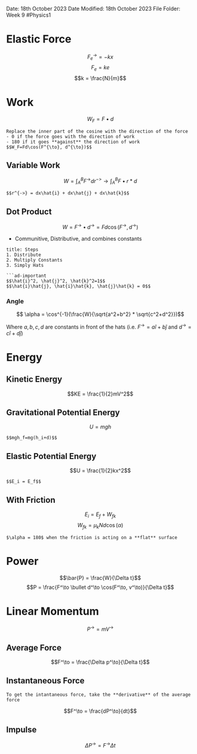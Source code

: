 Date: 18th October 2023
Date Modified: 18th October 2023
File Folder: Week 9
#Physics1

# Elastic Force

$$F_e^{\to} = -kx$$
$$F_e=ke$$
$$k = \frac{N}{m}$$

# Work

$$W_{F} = F \bullet d$$
```ad-important
Replace the inner part of the cosine with the direction of the force
- 0 if the force goes with the direction of work
- 180 if it goes **against** the direction of work
$$W_F=Fd\cos(F^{\to}, d^{\to})$$
```

## Variable Work

$$W = \int_A^B F^{\to}d  r^{->} \to \int_A^B F \bullet r * d$$

```ad-note
$$r^{->} = dx\hat{i} + dx\hat{j} + dx\hat{k}$$
```

## Dot Product

$$W = F^{\to} \bullet d^{\to} = Fd \cos(F^{\to}, d^{\to})$$
- Communitive, Distributive, and combines constants

```ad-summary
title: Steps
1. Distribute
2. Multiply Constants
3. Simply Hats

```ad-important
$$\hat{i}^2, \hat{j}^2, \hat{k}^2=1$$
$$\hat{i}\hat{j}, \hat{i}\hat{k}, \hat{j}\hat{k} = 0$$
```

### Angle

$$ \alpha = \cos^{-1}(\frac{W}{\sqrt{a^2+b^2} * \sqrt{c^2+d^2}})$$

Where $a, b, c, d$ are constants in front of the hats (i.e. $F^{\to} = a\hat{i} + b\hat{j}$ and $d^{\to} = c\hat{i} + d\hat{j}$)

# Energy

## Kinetic Energy

$$KE = \frac{1}{2}mV^2$$

## Gravitational Potential Energy

$$U = mgh$$
```ad-note
$$mgh_f=mg(h_i+d)$$
```
## Elastic Potential Energy

$$U = \frac{1}{2}kx^2$$

```ad-important
$$E_i = E_f$$
```

## With Friction

$$E_i = E_f + W_{fk}$$
$$W_{fk} = \mu_kNd \cos(\alpha)$$

```ad-note
$\alpha = 180$ when the friction is acting on a **flat** surface
```

# Power

$$\bar{P} = \frac{W}{\Delta t}$$
$$P = \frac{F^\to \bullet d^\to \cos(F^\to, v^\to)}{\Delta t}$$

# Linear Momentum

$$P^\to = mV^\to$$
## Average Force

$$F^\to = \frac{\Delta p^\to}{\Delta t}$$

## Instantaneous Force

```ad-important
To get the intantaneous force, take the **derivative** of the average force
```

$$F^\to = \frac{dP^\to}{dt}$$
## Impulse

$$\Delta P^\to = F^\to \Delta t$$